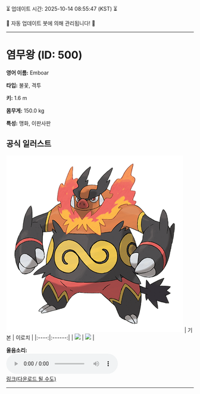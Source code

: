 
⏳ 업데이트 시간: 2025-10-14 08:55:47 (KST) ⏳

🤖 자동 업데이트 봇에 의해 관리됩니다! 🤖

---

# 염무왕 (ID: 500)
**영어 이름:** Emboar

**타입:** 불꽃, 격투

**키:** 1.6 m

**몸무게:** 150.0 kg

**특성:** 맹화, 이판사판

## 공식 일러스트
![](https://raw.githubusercontent.com/PokeAPI/sprites/master/sprites/pokemon/other/official-artwork/500.png)
| 기본 | 이로치 |
|:----:|:------:|
| <img src="http://play.pokemonshowdown.com/sprites/ani/emboar.gif" width="200"> | <img src="http://play.pokemonshowdown.com/sprites/ani-shiny/emboar.gif" width="200"> |

**울음소리:**<br><audio controls src="https://raw.githubusercontent.com/PokeAPI/cries/main/cries/pokemon/latest/500.ogg"></audio><br> [링크(다운로드 될 수도)](https://raw.githubusercontent.com/PokeAPI/cries/main/cries/pokemon/latest/500.ogg)


---

